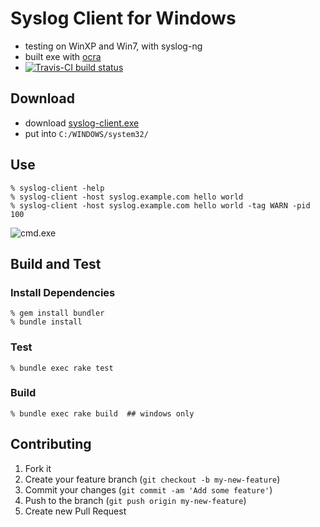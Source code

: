 Syslog Client for Windows
=========================
- testing on WinXP and Win7, with syslog-ng
- built exe with [ocra](https://github.com/larsch/ocra)
- [![Travis-CI build status](https://travis-ci.org/shokai/syslog-client-for-windows.png)](https://travis-ci.org/shokai/syslog-client-for-windows)

Download
--------

- download [syslog-client.exe](https://github.com/shokai/syslog-client-for-windows/raw/master/syslog-client.exe)
- put into `C:/WINDOWS/system32/`


Use
---

    % syslog-client -help
    % syslog-client -host syslog.example.com hello world
    % syslog-client -host syslog.example.com hello world -tag WARN -pid 100


![cmd.exe](http://gyazo.com/f426d3b4cffe910292f776cb31c0d68c.png)


Build and Test
--------------

### Install Dependencies

    % gem install bundler
    % bundle install

### Test

    % bundle exec rake test

### Build

    % bundle exec rake build  ## windows only

Contributing
------------
1. Fork it
2. Create your feature branch (`git checkout -b my-new-feature`)
3. Commit your changes (`git commit -am 'Add some feature'`)
4. Push to the branch (`git push origin my-new-feature`)
5. Create new Pull Request
